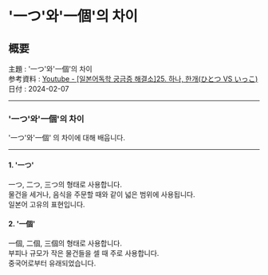 # '一つ'와'一個'의 차이

## 概要

主題 : '一つ'와'一個'의 차이<br>
参考資料 : [Youtube - [일본어독학 궁금증 해결소]25. 하나, 한개(ひとつ VS いっこ) ](https://youtu.be/2p7HGRciFio?si=O425wX3RHsNlva_l)<br>
日付 : 2024-02-07<br>

---

### '一つ'와'一個'의 차이

'一つ'와'一個' 의 차이에 대해 배웁니다.<br>

---

#### 1. '一つ'

一つ, 二つ, 三つ의 형태로 사용합니다.<br>
물건을 세거나, 음식을 주문할 때와 같이 넓은 범위에 사용됩니다.<br>
일본어 고유의 표현입니다.<br>

#### 2. '一個'

一個, 二個, 三個의 형태로 사용합니다.<br>
부피나 규모가 작은 물건들을 셀 때 주로 사용합니다.<br>
중국어로부터 유래되었습니다.<br>

